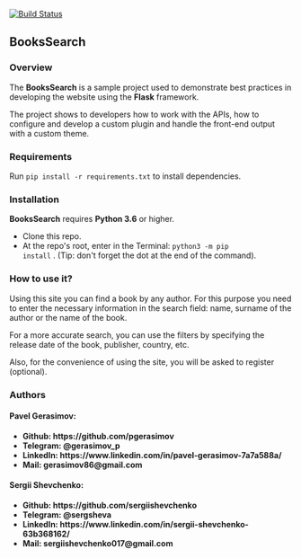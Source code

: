 [![Build Status](https://travis-ci.org/pgerasimov/books_search.svg?branch=master)](https://travis-ci.org/pgerasimov/books_search)

<h2>BooksSearch</h2>

<h3>Overview</h3>

The <b>BooksSearch</b> is a sample project used to demonstrate best practices in developing the website using the <b>Flask</b> framework.

The project shows to developers how to work with the APIs, how to configure and develop a custom plugin and handle the front-end output with a custom theme.


<h3>Requirements</h3>

Run <code>pip install -r requirements.txt</code> to install dependencies.


<h3>Installation</h3>

<b>BooksSearch</b> requires <b>Python 3.6</b> or higher.

- Clone this repo.
- At the repo's root, enter in the Terminal: <code>python3 -m pip install</code> . (Tip: don't forget the dot at the end of the command).


<h3>How to use it?</h3>

Using this site you can find a book by any author. For this purpose you need to enter the necessary information in the search field: name, surname of the author or the name of the book. 

For a more accurate search, you can use the filters by specifying the release date of the book, publisher, country, etc. 

Also, for the convenience of using the site, you will be asked to register (optional).


<h3>Authors</h3>

<h4>Pavel Gerasimov:</h4>
<ul>
<li><b>Github: https://github.com/pgerasimov</b></li>
<li><b>Telegram: @gerasimov_p</b></li>
<li><b>LinkedIn: https://www.linkedin.com/in/pavel-gerasimov-7a7a588a/</b></li>
<li><b>Mail: gerasimov86@gmail.com</b></li>
</ul>

<h4>Sergii Shevchenko:</h4>
<ul>
<li><b>Github: https://github.com/sergiishevchenko</b></li>
<li><b>Telegram: @sergsheva</b></li>
<li><b>LinkedIn: https://www.linkedin.com/in/sergii-shevchenko-63b368162/</b></li>
<li><b>Mail: sergiishevchenko017@gmail.com</b></li>
</ul>

